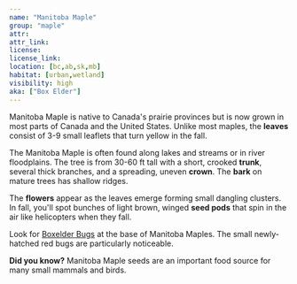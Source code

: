 ```yaml
---
name: "Manitoba Maple"
group: "maple"
attr:
attr_link:
license:
license_link:
location: [bc,ab,sk,mb]
habitat: [urban,wetland]
visibility: high
aka: ["Box Elder"]
---
```

Manitoba Maple is native to Canada's prairie provinces but is now grown in most parts of Canada and the United States. Unlike most maples, the **leaves** consist of 3-9 small leaflets that turn yellow in the fall.

The Manitoba Maple is often found along lakes and streams or in river floodplains. The tree is from 30-60 ft tall with a short, crooked **trunk**, several thick branches, and a spreading, uneven **crown**. The **bark** on mature trees has shallow ridges.

The **flowers** appear as the leaves emerge forming small dangling clusters. In fall, you'll spot bunches of light brown, winged **seed pods** that spin in the air like helicopters when they fall.

Look for [Boxelder Bugs](/insects/boxelder) at the base of Manitoba Maples. The small newly-hatched red bugs are particularly noticeable.

**Did you know?** Manitoba Maple seeds are an important food source for many small mammals and birds.

